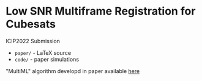 # Low SNR Multiframe Registration for Cubesats

ICIP2022 Submission

- `paper/` - LaTeX source
- `code/` - paper simulations

"MultiML" algorithm developd in paper available [here](https://github.com/evidlo/multiml)
